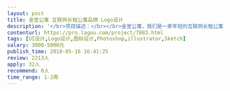 ```yaml
---                
layout: post       
title: 金宣公寓 互联网长租公寓品牌 Logo设计           
description: '</br>项目描述：</br></br>金宣公寓，我们是一家年轻的互联网长租公寓品牌。目前公司一千余人，业务覆盖北京、成都、南京、西安、青岛、杭州、苏州、昆明、石家庄等重点城市。</br>希望设计一款符合主流审美趋势的互联网风格LOGO</br></br>主要设计要求：</br>简洁、大气、体现长租公寓行业特征、体现客户关怀</br></br>可参考Logo产品：</br>贝壳：ke.com</br>美丽屋：meiliwu.com</br>自如：ziroom.com</br>'     
contenturl: https://pro.lagou.com/project/7883.html      
tags: [UI设计,Logo设计,图标设计,Photoshop,illustrator,Sketch]            
salary: 3000-5000元          
publish_time: 2018-05-16 16:41:25         
review: 2213人                   
apply: 32人                   
recommend: 0人                   
time_range: 1-2周              
---                 
```

